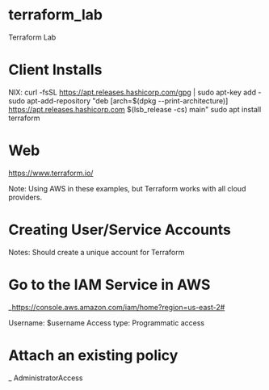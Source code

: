 # terraform_lab
Terraform Lab

# Client Installs

NIX:
curl -fsSL https://apt.releases.hashicorp.com/gpg | sudo apt-key add -
sudo apt-add-repository "deb [arch=$(dpkg --print-architecture)] https://apt.releases.hashicorp.com $(lsb_release -cs) main"
sudo apt install terraform

# Web
https://www.terraform.io/

Note: 
Using AWS in these examples, but Terraform works with all cloud providers.

# Creating User/Service Accounts

Notes:
Should create a unique account for Terraform 

# Go to the IAM Service in AWS
  \_https://console.aws.amazon.com/iam/home?region=us-east-2#

Username: $username
Access type: Programmatic access

# Attach an existing policy
  \_ AdministratorAccess
